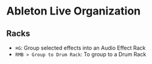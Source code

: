 # Ableton Live Organization

## Racks

- `⌘G`: Group selected effects into an Audio Effect Rack
- `RMB > Group to Drum Rack`: To group to a Drum Rack
